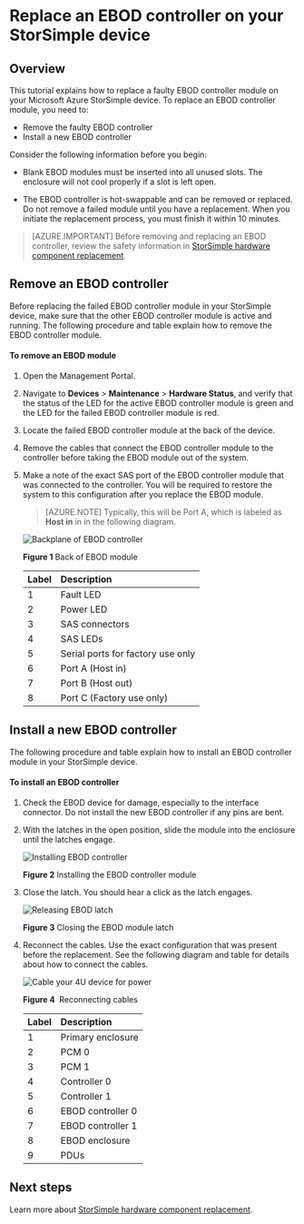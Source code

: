 <properties 
   pageTitle="Replace an EBOD controller on a StorSimple device | Microsoft Azure"
   description="Explains how to remove and replace one or both EBOD controllers on a StorSimple 8600 device."
   services="storsimple"
   documentationCenter=""
   authors="alkohli"
   manager="carolz"
   editor="" />
<tags 
   ms.service="storsimple"
   ms.devlang="NA"
   ms.topic="article"
   ms.tgt_pltfrm="NA"
   ms.workload="TBD"
   ms.date="08/12/2015"
   ms.author="alkohli" />

# Replace an EBOD controller on your StorSimple device

## Overview

This tutorial explains how to replace a faulty EBOD controller module on your Microsoft Azure StorSimple device. To replace an EBOD controller module, you need to:

- Remove the faulty EBOD controller
- Install a new EBOD controller

Consider the following information before you begin:

- Blank EBOD modules must be inserted into all unused slots. The enclosure will not cool properly if a slot is left open.

- The EBOD controller is hot-swappable and can be removed or replaced. Do not remove a failed module until you have a replacement. When you initiate the replacement process, you must finish it within 10 minutes.

>[AZURE.IMPORTANT] Before removing and replacing an EBOD controller, review the safety information in [StorSimple hardware component replacement](storsimple-hardware-component-replacement.md).

## Remove an EBOD controller

Before replacing the failed EBOD controller module in your StorSimple device, make sure that the other EBOD controller module is active and running. The following procedure and table explain how to remove the EBOD controller module.

#### To remove an EBOD module

1. Open the Management Portal.

2. Navigate to **Devices** > **Maintenance** > **Hardware Status**, and verify that the status of the LED for the active EBOD controller module is green and the LED for the failed EBOD controller module is red.

3. Locate the failed EBOD controller module at the back of the device.

4. Remove the cables that connect the EBOD controller module to the controller before taking the EBOD module out of the system.

5. Make a note of the exact SAS port of the EBOD controller module that was connected to the controller. You will be required to restore the system to this configuration after you replace the EBOD module. 

    >[AZURE.NOTE] Typically, this will be Port A, which is labeled as **Host in** in in the following diagram.

    ![Backplane of EBOD controller](./media/storsimple-ebod-controller-replacement/IC741049.png)

     **Figure 1** Back of EBOD module

    |Label|Description|
    |:----|:----------|
    |1|Fault LED|
    |2|Power LED|
    |3|SAS connectors|
    |4|SAS LEDs|
    |5|Serial ports for factory use only|
    |6|Port A (Host in)|
    |7|Port B (Host out)|
    |8|Port C (Factory use only)|

## Install a new EBOD controller

The following procedure and table explain how to install an EBOD controller module in your StorSimple device.

#### To install an EBOD controller

1. Check the EBOD device for damage, especially to the interface connector. Do not install the new EBOD controller if any pins are bent.

2. With the latches in the open position, slide the module into the enclosure until the latches engage.

    ![Installing EBOD controller](./media/storsimple-ebod-controller-replacement/IC741050.png)

    **Figure 2** Installing the EBOD controller module

3. Close the latch. You should hear a click as the latch engages.

    ![Releasing EBOD latch](./media/storsimple-ebod-controller-replacement/IC741047.png)

    **Figure 3** Closing the EBOD module latch

4. Reconnect the cables. Use the exact configuration that was present before the replacement. See the following diagram and table for details about how to connect the cables.

    ![Cable your 4U device for power](./media/storsimple-ebod-controller-replacement/IC770723.png)

    **Figure 4**  Reconnecting cables

    |Label|Description|
    |:----|:----------|
    |1|Primary enclosure|
    |2|PCM 0|
    |3|PCM 1|
    |4|Controller 0|
    |5|Controller 1|
    |6|EBOD controller 0|
    |7|EBOD controller 1|
    |8|EBOD enclosure|
    |9|PDUs|

## Next steps

Learn more about [StorSimple hardware component replacement](storsimple-hardware-component-replacement.md).